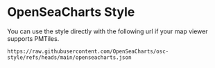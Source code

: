 # OpenSeaCharts Style

You can use the style directly with the following url if your map viewer
supports PMTiles.

```url
https://raw.githubusercontent.com/OpenSeaCharts/osc-style/refs/heads/main/openseacharts.json
```